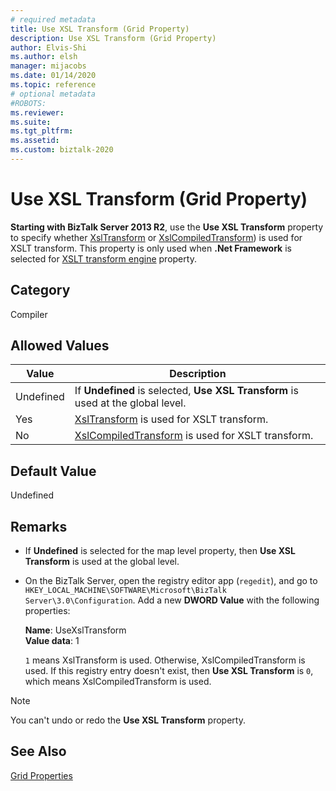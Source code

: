 ```yaml
---
# required metadata
title: Use XSL Transform (Grid Property)
description: Use XSL Transform (Grid Property)
author: Elvis-Shi
ms.author: elsh
manager: mijacobs
ms.date: 01/14/2020
ms.topic: reference
# optional metadata
#ROBOTS:
ms.reviewer: 
ms.suite:
ms.tgt_pltfrm:
ms.assetid: 
ms.custom: biztalk-2020
---
```


# Use XSL Transform (Grid Property)

**Starting with BizTalk Server 2013 R2**, use the **Use XSL Transform** property to specify whether [XslTransform](/dotnet/api/system.xml.xsl.xsltransform) or [XslCompiledTransform](/dotnet/api/system.xml.xsl.xslcompiledtransform)) is used for XSLT transform. This property is only used when **.Net Framework** is selected for [XSLT transform engine](xslt-transform-engine-grid-property.md) property.

## Category

Compiler

## Allowed Values

| Value | Description |
| --- | --- |
|Undefined | If **Undefined** is selected, **Use XSL Transform** is used at the global level. |
| Yes | [XslTransform](/dotnet/api/system.xml.xsl.xsltransform) is used for XSLT transform. |
| No | [XslCompiledTransform](/dotnet/api/system.xml.xsl.xslcompiledtransform) is used for XSLT transform. |

## Default Value

Undefined

## Remarks

- If **Undefined** is selected for the map level property, then **Use XSL Transform** is used at the global level.
- On the BizTalk Server, open the registry editor app (`regedit`), and go to `HKEY_LOCAL_MACHINE\SOFTWARE\Microsoft\BizTalk Server\3.0\Configuration`. Add a new **DWORD Value** with the following properties:

  **Name**: UseXslTransform  
  **Value data**: 1

  `1` means XslTransform is used. Otherwise, XslCompiledTransform is used. If this registry entry doesn't exist, then **Use XSL Transform** is `0`, which means XslCompiledTransform is used.

> [!NOTE]
> You can't undo or redo the **Use XSL Transform** property.

## See Also

[Grid Properties](grid-properties.md)

